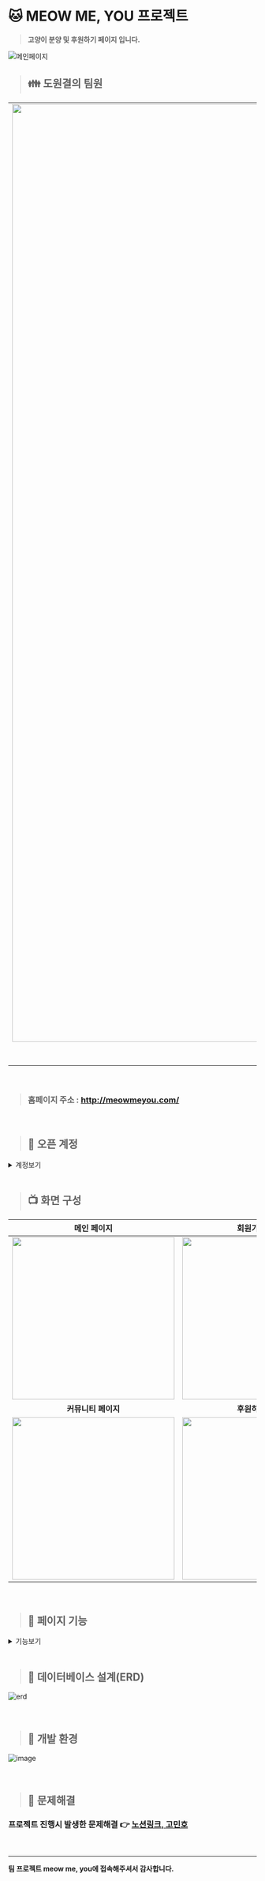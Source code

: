 # 🐱 MEOW ME, YOU 프로젝트
> **고양이 분양 및 후원하기 페이지 입니다.**


![메인페이지](https://user-images.githubusercontent.com/119803774/227048650-d7196e1b-71d7-45a3-9eee-79b1c5008a9d.JPG)


> ## 👪 도원결의 팀원

<table>
  <tbody>
    <tr>
      <td align="center"><a href="https://github.com/Junhee1412"><img src="https://user-images.githubusercontent.com/119803774/227383772-7850f360-259b-4092-87f0-8f6ffa123016.jpg" width="1900px;" alt=""/><br /><sub><b> 팀장 : 안준희 </b></sub></a><br /></td>
      <td align="center"><a href="https://github.com/juhee1020"><img src="https://user-images.githubusercontent.com/119803774/227383775-d024e611-cdaf-44f0-974f-a423e4cdfc15.png" width="1900px;" alt=""/><br /><sub><b> 팀원 : 안주희 </b></sub></a><br /></td>
      <td align="center"><a href="https://github.com/minokki"><img src="https://user-images.githubusercontent.com/119803774/227383778-c785f9da-dc51-43a5-a183-a6f35fa46fb2.jpg" width="1900px;" alt=""/><br /><sub><b> 팀원 : 고민호 </b></sub></a><br /></td>
     <tr/>
      <td align="center"><sub><b> 기능구현 : 화면구현,DB설계,후원,코드취합 </b></sub></a><br /></td>
      <td align="center"><sub><b> 기능구현 : 로그인,회원가입, 관리자, 커뮤니티(좋아요)</b></sub></a><br /></td>
      <td align="center"><sub><b> 기능구현 : 화면구현,커뮤니티(업로드,검색,댓글)</b></sub></a><br /></td>
    </tr>
  </tbody>
</table>

<br>

> ### 홈페이지 주소 : http://meowmeyou.com/

<br>

> ## 🔑 오픈 계정

<details>
<summary>계정보기</summary>
  
* **관리자 1**  <br>
ID : admin1@gmail.com<br>
PA : Qwer1234! 
* **관리자 2** <br>
ID : admin2@gmail.com<br>
PA : Qwer1234!


* **일반유저 1** <br>
ID : member1@gmail.com <br>
PA : Qwer1234!
* **일반유저 2** <br>
ID : member2@gmail.com <br>
PA : Qwer1234!
<br><br>
> **해당계정의 비밀번호를 변경하는 행위는 삼가주시기 바랍니다.**
  
  </details>
<br>



> ## 📺 화면 구성 
| **메인 페이지**  |  **회원가입 페이지**   |
| :-------------------------------------------: | :------------: |
|  <img width="329" src="https://user-images.githubusercontent.com/119803774/227063423-7f29c2c6-91ca-45e9-80c2-585e3a239e7c.png"/> |  <img width="329" src="https://user-images.githubusercontent.com/119803774/227062710-85842395-3f8d-4bd5-b54b-5d30f2893bd9.png"/>|  
| **커뮤니티 페이지**   |  **후원하기 페이지**   |  
| <img width="329" src="https://user-images.githubusercontent.com/119803774/227062723-0361202d-9822-40c2-bf03-4c83ee1b8c9a.png"/>   |  <img width="329" src="https://user-images.githubusercontent.com/119803774/227062716-70413fde-85e5-4553-8743-fe9ee78fa957.png"/>     |

<br>

> ## 📝 페이지 기능
<details>
<summary>기능보기</summary>

<!--summary 아래 빈칸 공백 두고 내용을 적는공간-->


### <사업소개>

사업소개 페이지는 로그인하지 않아도 볼 수 있습니다.

### <회원가입>

* 회원가입 시 이메일 인증을 해야 가입할 수 있습니다. 실제 사용하는 이메일을 입력해야 사이트에 가입이 가능합니다.
* 이름은 한글과 영어로만 구성되어야합니다.
* 핸드폰번호는 앞자리가 010일 경우 4자리 4자리 숫자로 구성, 011, 016, 017, 018, 019일 경우 3~4자리 4자리 숫자로 구성


### <ID,PA 찾기>

* ID는 기존 사이트와 동일하게 가입시 기입했던 핸드폰번호와 이름을 입력하면 됩니다.
   * 비밀번호는 재설정만 가능하며 인증메일을 받은 후 재설정이 가능합니다.

* 참고로 위에 공용 아이디의 경우

   * ID : admin1@gmail.com - 이름 : 관리자, 핸드폰번호 : KT 010-1111-1111
   * ID : admin2@gmail.com - 이름 : 관리자, 핸드폰번호 : SKT 010-2222-2222
   * ID : member1@gmail.com - 이름 : 맴버, 핸드폰번호 : LG 010-3333-3333
   * ID : member2@gmail.com - 이름 : 맴버, 핸드폰번호 : KT 010-4444-4444 입니다.

### <마이페이지>

* 마이페이지에서는 비밀번호 재설정, 프로필 사진 설정이 가능합니다.
* 프로필 사진은 수정 즉시 바로 적용됩니다.


### <후원하기>

* 후원하기는 실제로 돈이 들어가지 않습니다. 
  * 아이디를 공유하므로 실제 개인정보를 입력하지 않는것을 권장드립니다.

* 후원하기를 할 경우에는 유효성 검사로 인해 후원자명은 한글 혹은 영어만 입력 가능, 
* 년도는 1900년부터 현재년도까지 가능, 일자는 유효한 일만 입력이 가능합니다.(윤년체크 가능) 존재하지 않는 날짜 입력불가 
* ex)1992년 12월 35일(X) 1980년 2월 29일(O) (윤년)
* 핸드폰번호는 앞자리가 010일 경우 4자리 4자리 숫자로 구성, 011, 016, 017, 018, 019일 경우 3~4자리 4자리 숫자로 구성, 
* 후원금액은 3,000원 이상 1,000원단위로만 가능

#### (신용카드 체크시)
  * 카드번호 16자리 숫자로만 입력, 
  * 유효기간 4자리 숫자입력, 
  * CVC 3자리 숫자로만 입력, 
  * 비밀번호 2자리 숫자로만 입력

#### (계좌이체 체크시)
  * 계좌번호 11~14자리만 입력가능

* 신용카드와 계좌이체로 후원할 경우에는 후원내역에서 후원 확정과 취소를 할 수 있습니다. 
* 후원 확정 시에는 기부금 영수증을 출력할 수 있습니다. 기부금 영수증은 아무 효력이 없습니다.
* 무통장입금으로 후원을 할 시에는 입금대기중이라고 확인할 수 있습니다.
* 이는 관리자로 로그인해서 후원을 확정, 취소할 수 있습니다.

### <커뮤니티>

* 무료 나눔 시 품목에 따라 목록에서 보이는 뱃지가 다릅니다.
중고거래는 가격이 추가되어 있습니다. 자세히보기를 누르면 가격을 볼 수 있습니다.

* 그외 4가지 커뮤니티는 같은 커뮤니티이며 기본 구성은 동일합니다.(댓글, 좋아요 기능 포함)
사진 다중 업로드 시 슬라이드 형식의 회전목마 방식으로 볼 수 있도록 설정하였습니다.

* 사진 업로드 시 용량 제한이 있습니다. 1장당 5MB, 5장을 초과할 수 없으며 사진파일의 전체 크기는 20MB를 초과할 수 없습니다.

  </details>
  

<br>
  
> ## 📕 데이터베이스 설계(ERD)
![erd](https://user-images.githubusercontent.com/119803774/227768904-d2b5da2a-affb-4db0-908b-db9e4595bce5.png)



<br>

   
> ## 🔨 개발 환경
  ![image](https://user-images.githubusercontent.com/119803774/227055607-e4480d28-cc67-4faa-af74-23981659b119.png)

<br>

> ## 🔧 문제해결
### 프로젝트 진행시 발생한 문제해결 👉 [ 노션링크, 고민호 ](https://experienced-violet-afd.notion.site/a037409bf8704f57a3e3682f3c742200)

  
  <br>
  
---
  


**팀 프로젝트 meow me, you에 접속해주셔서 감사합니다.**
